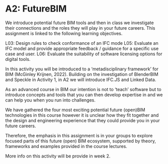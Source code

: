# A2: FutureBIM
We introduce potential future BIM tools and then in class we investigate their connections and the roles they will play in your future careers. This assignment is linked to the following learning objectives.

L03: Design rules to check conformance of an IFC mode
L05: Evaluate an IFC model and provide appropriate feedback / guidance for a specific use case and user.
L06: Evaluate the suitability of software licensing options for digital tools.

In this activity you will be introduced to a ‘metadisciplinary framework’ for BIM (McGinley Krijnen, 2022). Building on the investigation of BlenderBIM and Speckle in Activity 1, in A2 we will introduce IFC.JS and Linked Data.

As an advanced course in BIM our intention is not to ‘teach’ software but to introduce concepts and tools that you can then develop expertise in and we can help you when you run into challenges.

We have gathered the four most exciting potential future (open)BIM technologies in this course however it is unclear how they fit together and the design and engineering experience that they could provide you in your future careers.

Therefore, the emphasis in this assignment is in your groups to explore focused parts of this future (open) BIM ecosystem, supported by theory, frameworks and examples provided in the course lectures.

More info on this activity will be provide in week 2.



